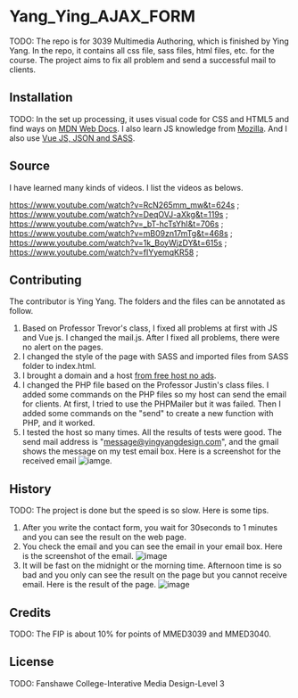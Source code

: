 # Yang_Ying_AJAX_FORM

TODO: The repo is for 3039 Multimedia Authoring, which is finished by Ying Yang. In the repo, it contains all css file, sass files, html files, etc. for the course. The project aims to fix all problem and send a successful mail to clients.


## Installation
TODO: In the set up processing, it uses visual code for CSS and HTML5 and find ways on [MDN Web Docs](https://developer.mozilla.org/en-US/). I also learn JS knowledge from [Mozilla](https://developer.mozilla.org/fr/docs/Web/JavaScript).
And I also use [Vue JS, JSON and SASS](https://www.adobe.com/ca_fr/).


## Source
I have learned many kinds of videos. I list the videos as belows.

https://www.youtube.com/watch?v=RcN265mm_mw&t=624s ;
https://www.youtube.com/watch?v=DeqOVJ-aXkg&t=119s ;
https://www.youtube.com/watch?v=_bT-hcTsYhI&t=706s ;
https://www.youtube.com/watch?v=mB09zn17mTg&t=468s ;
https://www.youtube.com/watch?v=1k_BoyWjzDY&t=615s ;
https://www.youtube.com/watch?v=fIYyemqKR58 ;

## Contributing
The contributor is Ying Yang. The folders and the files can be annotated as follow.
1. Based on Professor Trevor's class, I fixed all problems at first with JS and Vue js. I changed the mail.js. After I fixed all problems, there were no alert on the pages.
2. I changed the style of the page with SASS and imported files from SASS folder to index.html.
3. I brought a domain and a host [from free host no ads](https://freehostingnoads.net/).
4. I changed the PHP file based on the Professor Justin's class files. I added some commands on the PHP files so my host can send the email for clients. At first, I tried to use the PHPMailer but it was failed. Then I added some commands on the "send" to create a new function with PHP, and it worked.
5. I tested the host so many times. All the results of tests were good. The send mail address is "message@yingyangdesign.com", and the gmail shows the message on my test email box.
    Here is a screenshot for the received email ![iamge](https://github.com/yingyang0729/Yang_Ying_AJAX_Form/blob/main/images/Screenshot%202022-11-26%20154526.png).
  


## History
TODO: 
The project is done but the speed is so slow. Here is some tips.
1. After you write the contact form, you wait for 30seconds to 1 minutes and you can see the result on the web page. 
2. You check the email and you can see the email in your email box. Here is the screenshot of the email. ![image](https://github.com/yingyang0729/Yang_Ying_AJAX_Form/blob/main/images/Screenshot%202022-11-26%20154620.png)
3. It will be fast on the midnight or the morning time. Afternoon time is so bad and you only can see the result on the page but you cannot receive email. Here is the result of the page.
![image](https://github.com/yingyang0729/Yang_Ying_AJAX_Form/blob/main/images/Screenshot%202022-11-26%20155315.png)


## Credits
TODO: The FIP is about 10% for points of MMED3039 and MMED3040.

## License
TODO: Fanshawe College-Interative Media Design-Level 3
